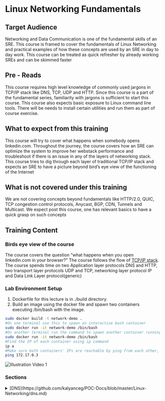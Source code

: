 # Linux Networking Fundamentals

## Target Audience

Networking and Data Communication is one of the fundamental skills of an SRE. This course is framed to cover the fundamentals of Linux Networking and practical examples of how these concepts are used by an SRE in day to day work. This course can be treated as quick refresher by already working SREs and can be skimmed faster

## Pre - Reads

This course requires high level knowledge of commonly used jargons in TCP/IP stack like  DNS, TCP, UDP and HTTP. Since this course is a part of the fundamental series, familiarity with jargons is sufficient to start this course. This course also expects basic exposure to Linux command line tools. There will be needs to install certain utilities and run them as part of course exercise.

## What to expect from this training

This course will try to cover what happens when somebody opens linkedin.com. Throughout the journey, the course covers how an SRE can optimize the system to improve her webstack performance and troubleshoot if there is an issue in any of the layers of networking stack. This course tries to dig through each layer of traditional TCP/IP stack and expects an SRE to have a picture beyond bird’s eye view of the functioning of the Internet

## What is not covered under this training

We are not covering concepts beyond fundamentals like HTTP/2.0, QUIC, TCP congestion control protocols, Anycast, BGP, CDN, Tunnels and Multicast. We expect post this course, one has relevant basics to have a quick grasp on such concepts

## Training Content

### Birds eye view of the course

The course covers the question “what happens when you open linkedin.com in your browser?” The course follows the flow of [TCP/IP stack](https://www.w3.org/People/Frystyk/thesis/TcpIp.html#TCPOSI).
The course spends time on two Application layer protocols DNS and HTTP, two transport layer protocols UDP and TCP, networking layer protocol IP and Data Link Layer protocol(generic)

### Lab Environment Setup

1. Dockerfile for this lecture is in ./build directory.
2. Build an image using the docker file and spawn two containers executing /bin/bash with the image.

```bash
sudo docker build -t network-demo .
#On one terminal use this to spawn an interactive bash container
sudo docker run -it network-demo /bin/bash
#On another terminal run the command to spawn another container running bash
sudo docker run -it network-demo /bin/bash
#Find the IP of each container using ip command
ip a
#Make sure both containers' IPs are reachable by ping from each other, Example
ping 172.17.0.3
```

![Illustration Video 1](https://user-images.githubusercontent.com/1917513/93758395-fdc8b480-fc25-11ea-9703-a0c25870d2b0.gif)

### Sections

<details>
<summary> [DNS](https://github.com/kalyanceg/POC-Docs/blob/master/Linux-Networking/dns.md) </summary>
<p>

- Domain Names
- Resolvers
- Dig
- Root domains & Authoritative NS
- Types of DNS records

</p>
</details>
